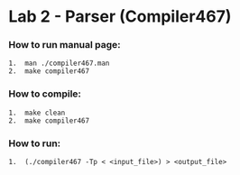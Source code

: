 # Lab 2 - Parser (Compiler467)

### How to run manual page:
```shell
1.  man ./compiler467.man 
2.  make compiler467
```

### How to compile:
```shell
1.  make clean
2.  make compiler467
```

### How to run:
```shell
1.  (./compiler467 -Tp < <input_file>) > <output_file>
```
